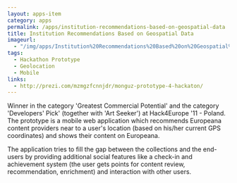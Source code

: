 ```yaml
---
layout: apps-item
category: apps
permalink: /apps/institution-recommendations-based-on-geospatial-data
title: Institution Recommendations Based on Geospatial Data
imageurl:
  - "/img/apps/Institution%20Recommendations%20Based%20on%20Geospatial%20Data/Institution_Recommendations_Based_on_Geospatial_Data.fw.png"
tags:
  - Hackathon Prototype
  - Geolocation
  - Mobile
links:
  - http://prezi.com/mzmgzfcnnjdr/monguz-prototype-4-hackaton/
---
```


Winner in the category 'Greatest Commercial Potential' and the category 'Developers' Pick' (together with 'Art Seeker') at Hack4Europe '11 - Poland. The prototype is a mobile web application which recommends Europeana content providers near to a user's location (based on his/her current GPS coordinates) and shows their content on Europeana. 

The application tries to fill the gap between the collections and the end-users by providing additional social features like a check-in and achievement system (the user gets points for content review, recommendation, enrichment) and interaction with other users.
